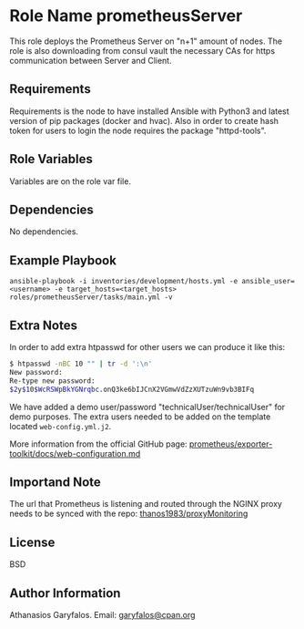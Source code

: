 Role Name prometheusServer
==========================

This role deploys the Prometheus Server on "n+1" amount of nodes. The role is also downloading from consul vault the necessary CAs for https communication between Server and Client.

Requirements
------------

Requirements is the node to have installed Ansible with Python3 and latest version of pip packages (docker and hvac). Also in order to create hash token for users to login the node requires the package "httpd-tools".

Role Variables
--------------

Variables are on the role var file.

Dependencies
------------

No dependencies.

Example Playbook
----------------

`ansible-playbook -i inventories/development/hosts.yml -e ansible_user=<username> -e target_hosts=<target_hosts> roles/prometheusServer/tasks/main.yml -v`

Extra Notes
-----------

In order to add extra htpasswd for other users we can produce it like this:

```bash
$ htpasswd -nBC 10 "" | tr -d ':\n'
New password:
Re-type new password:
$2y$10$WcRSWpBkYGNrqbc.onQ3ke6bIJCnX2VGmwVdZzXUTzuWn9vb3BIFq
```

We have added a demo user/password "technicalUser/technicalUser" for demo purposes. The extra users needed to be added on the template located `web-config.yml.j2`.

More information from the official GitHub page: [prometheus/exporter-toolkit/docs/web-configuration.md](https://github.com/prometheus/exporter-toolkit/blob/master/docs/web-configuration.md#about-bcrypt)

Importand Note
--------------
The url that Prometheus is listening and routed through the NGINX proxy needs to be synced with the repo: [thanos1983/proxyMonitoring](https://github.com/thanos1983/proxyMonitoring)

License
-------

BSD

Author Information
------------------

Athanasios Garyfalos. Email: garyfalos@cpan.org
